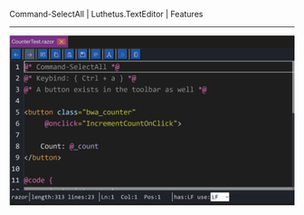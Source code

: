 Command-SelectAll | Luthetus.TextEditor | Features

---

![features_Command-SelectAll.gif](../../../Images/TextEditor/Gifs/features_Command-SelectAll.gif)